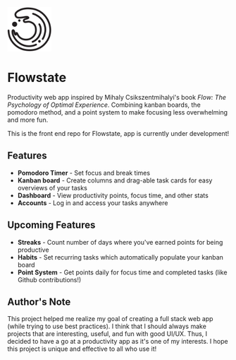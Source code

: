 <img src="https://raw.githubusercontent.com/mei-lu/flowstate/6e23c5ec377abdf5b9091b38e1d9427fa042fd49/src/img/logo.svg" width=100px/>

# Flowstate
Productivity web app inspired by Mihaly Csikszentmihalyi's book *Flow: The Psychology of Optimal Experience*. Combining kanban boards, the pomodoro method, and a point system to make focusing less overwhelming and more fun.

This is the front end repo for Flowstate, app is currently under development! 

## Features
- **Pomodoro Timer** - Set focus and break times
- **Kanban board** - Create columns and drag-able task cards for easy overviews of your tasks
- **Dashboard** - View productivity points, focus time, and other stats
- **Accounts** - Log in and access your tasks anywhere

## Upcoming Features
- **Streaks** - Count number of days where you've earned points for being productive
- **Habits** - Set recurring tasks which automatically populate your kanban board
- **Point System** - Get points daily for focus time and completed tasks (like Github contributions!)

## Author's Note
This project helped me realize my goal of creating a full stack web app (while trying to use best practices). I think that I should always make projects that are interesting,  useful, and fun with good UI/UX. Thus, I decided to have a go at a productivity app as it's one of my interests. 
I hope this project is unique and effective to all who use it!